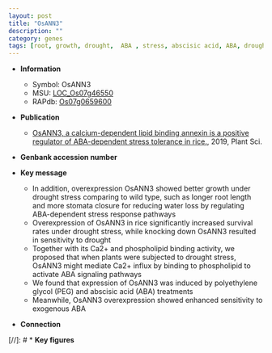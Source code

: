 ```yaml
---
layout: post
title: "OsANN3"
description: ""
category: genes
tags: [root, growth, drought,  ABA , stress, abscisic acid, ABA, drought stress, stomata, water loss, drought stress , stress response, root length]
---
```


* **Information**  
    + Symbol: OsANN3  
    + MSU: [LOC_Os07g46550](http://rice.plantbiology.msu.edu/cgi-bin/ORF_infopage.cgi?orf=LOC_Os07g46550)  
    + RAPdb: [Os07g0659600](http://rapdb.dna.affrc.go.jp/viewer/gbrowse_details/irgsp1?name=Os07g0659600)  

* **Publication**  
    + [OsANN3, a calcium-dependent lipid binding annexin is a positive regulator of ABA-dependent stress tolerance in rice.](http://www.ncbi.nlm.nih.gov/pubmed?term=OsANN3,+a+calcium-dependent+lipid+binding+annexin+is+a+positive+regulator+of+ABA-dependent+stress+tolerance+in+rice.%5BTitle%5D), 2019, Plant Sci.

* **Genbank accession number**  

* **Key message**  
    + In addition, overexpression OsANN3 showed better growth under drought stress comparing to wild type, such as longer root length and more stomata closure for reducing water loss by regulating ABA-dependent stress response pathways
    + Overexpression of OsANN3 in rice significantly increased survival rates under drought stress, while knocking down OsANN3 resulted in sensitivity to drought
    + Together with its Ca2+ and phospholipid binding activity, we proposed that when plants were subjected to drought stress, OsANN3 might mediate Ca2+ influx by binding to phospholipid to activate ABA signaling pathways
    + We found that expression of OsANN3 was induced by polyethylene glycol (PEG) and abscisic acid (ABA) treatments
    + Meanwhile, OsANN3 overexpression showed enhanced sensitivity to exogenous ABA

* **Connection**  

[//]: # * **Key figures**  


